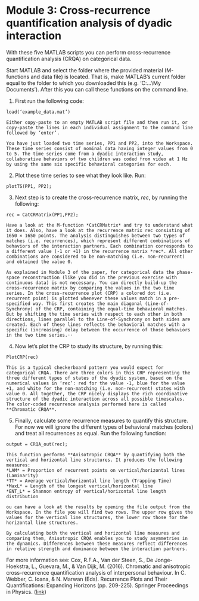 # Module 3: Cross-recurrence quantification analysis of dyadic interaction

With these five MATLAB scripts you can perform cross-recurrence quantification analysis (CRQA) on categorical data. 

Start MATLAB and select the folder where the provided material (M-functions and data file) is located. That is, make MATLAB’s current folder equal to the folder to which you downloaded this (e.g. ‘C:\...\My Documents’). After this you can call these functions on the command line.

1. First run the following code: 
```
load(‘example_data.mat’)
```

	Either copy-paste to an empty MATLAB script file and then run it, or copy-paste the lines in each individual assignment to the command line followed by ‘enter’.

	You have just loaded two time series, PP1 and PP2, into the Workspace. These time series consist of nominal data having integer values from 0 to 5. The time series come from a dyadic interaction study, collaborative behaviors of two children was coded from video at 1 Hz by using the same six specific behavioral categories for each.

2. Plot these time series to see what they look like. Run:
```
plotTS(PP1, PP2);
```

3. Next step is to create the cross-recurrence matrix, *rec*, by running the following:
```
rec = CatCRMatrix(PP1,PP2);
```

	Have a look at the M-function *CatCRMatrix* and try to understand what it does. Also, have a look at the recurrence matrix rec consisting of 1650 × 1650 points. The analysis distinguishes between two types of matches (i.e. recurrences), which represent different combinations of behaviors of the interaction partners. Each combination corresponds to a different value (-1 or +1) in the recurrence matrix *rec*. All other combinations are considered to be non-matching (i.e. non-recurrent) and obtained the value 0.

	As explained in Module 3 of the paper, for categorical data the phase-space reconstruction (like you did in the previous exercise with continuous data) is not necessary. You can directly build-up the cross-recurrence matrix by comparing the values in the two time series. In the cross-recurrence plot (CRP) a colored dot (i.e. recurrent point) is plotted whenever these values match in a pre-specified way. This first creates the main diagonal (Line-of-Synchrony) of the CRP, containing the equal-time behavioral matches. But by shifting the time series with respect to each other in both directions, lines parallel to the Line-of-Synchrony on both sides are created. Each of these lines reflects the behavioral matches with a specific (increasing) delay between the occurrence of those behaviors in the two time series.⋅⋅

4. Now let’s plot the CRP to study its structure, by running this:
```
PlotCRP(rec)
```

	This is a typical checkerboard pattern you would expect for categorical CRQA. There are three colors in this CRP representing the three different types of states of the dyadic system, based on the numerical values in ‘rec’: red for the value -1, blue for the value +1, and white for the non-matching (i.e. non-recurrent) states with value 0. All together, the CRP nicely displays the rich coordinative structure of the dyadic interaction across all possible timescales. The color-coded recurrence analysis performed here is called **Chromatic CRQA**.

5. Finally, calculate some recurrence measures to quantify this structure. For now we will ignore the different types of behavioral matches (colors) and treat all recurrences as equal. Run the following function:
```
output = CRQA_out(rec);
```

	This function performs **Anisotropic CRQA** by quantifying both the vertical and horizontal line structures. It produces the following measures:
	*LAM* = Proportion of recurrent points on vertical/horizontal lines (Laminarity)
	*TT* = Average vertical/horizontal line length (Trapping Time)
	*MaxL* = Length of the longest vertical/horizontal line
	*ENT_L* = Shannon entropy of vertical/horizontal line length distribution

	ou can have a look at the results by opening the file output from the Workspace. In the file you will find two rows. The upper row gives the values for the vertical line structures, the lower row those for the horizontal line structures.

	By calculating both the vertical and horizontal line measures and comparing them, Anisotropic CRQA enables you to study asymmetries in the dynamics. Differences between these measures reflect differences in relative strength and dominance between the interaction partners. 

For more information see:
Cox, R.F.A., Van der Steen, S., De Jonge-Hoekstra, L., Guevara, M., & Van Dijk, M. (2016). Chromatic and anisotropic cross-recurrence quantification analysis of interpersonal behaviour. In C. Webber, C. Ioana, & N. Marwan (Eds). Recurrence Plots and Their Quantifications: Expanding Horizons (pp. 209-225). Springer Proceedings in Physics. ([link](https://www.researchgate.net/publication/299511690_Chromatic_and_Anisotropic_Cross-Recurrence_Quantification_Analysis_of_Interpersonal_Behavior))